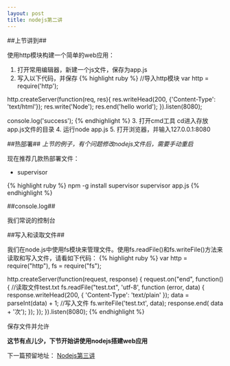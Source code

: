 ```yaml
---
layout: post
title: nodejs第二讲
---
```


##上节讲到##

使用http模块构建一个简单的web应用：

1. 打开常用编辑器，新建一个js文件，保存为app.js
2. 写入以下代码，并保存
{% highlight ruby %}
//导入http模块
var http = require('http');

http.createServer(function(req, res){
    res.writeHead(200, {'Content-Type': 'text/html'});
    res.write('Node');
    res.end('hello world');
}).listen(8080);

console.log('success');
{% endhighlight %}
3. 打开cmd工具 cd进入存放app.js文件的目录
4. 运行node app.js
5. 打开浏览器，并输入127.0.0.1:8080

##热部署##
*上节的例子，有个问题修改nodejs文件后，需要手动重启*

现在推荐几款热部署文件：

+ supervisor

{% highlight ruby %}
npm -g install supervisor
supervisor app.js
{% endhighlight %}

##console.log##

我们常说的控制台

##写入和读取文件##

我们在node.js中使用fs模块来管理文件。使用fs.readFile()和fs.writeFile()方法来读取和写入文件，请看如下代码：
{% highlight ruby %}
var http = require("http"),
   fs = require("fs");

http.createServer(function(request, response) {
   request.on("end", function(){
   //读取文件test.txt
      fs.readFile("test.txt", 'utf-8', function (error, data) {
         response.writeHead(200, {
            'Content-Type': 'text/plain'
         });
         data = parseInt(data) + 1;
         //写入文件
         fs.writeFile('test.txt', data);
         response.end( data + '次');
      });
   });
}).listen(8080);
{% endhighlight %}

保存文件并允许

**这节有点儿少，下节开始讲使用nodejs搭建web应用**

下一篇预留地址：
[Nodejs第三讲](http://johnqing.github.io/posts/nodejs-03.html)
